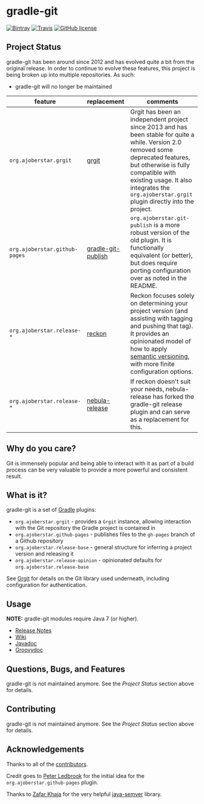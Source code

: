 # gradle-git

[![Bintray](https://img.shields.io/bintray/v/ajoberstar/maven/gradle-git.svg?style=flat-square)](https://bintray.com/ajoberstar/maven/gradle-git/_latestVersion)
[![Travis](https://img.shields.io/travis/ajoberstar/gradle-git.svg?style=flat-square)](https://travis-ci.org/ajoberstar/gradle-git)
[![GitHub license](https://img.shields.io/github/license/ajoberstar/gradle-git.svg?style=flat-square)](https://github.com/ajoberstar/gradle-git/blob/master/LICENSE)

## Project Status

gradle-git has been around since 2012 and has evolved quite a bit from the original release. In order to continue to evolve these features, this project is being broken up into multiple repositories. As such:

- gradle-git will no longer be maintained

| feature | replacement | comments |
|---------|-------------|----------|
| `org.ajoberstar.grgit` | [grgit](https://github.com/ajoberstar/grgit) | Grgit has been an independent project since 2013 and has been stable for quite a while. Version 2.0 removed some deprecated features, but otherwise is fully compatible with existing usage. It also integrates the `org.ajoberstar.grgit` plugin directly into the project. |
| `org.ajoberstar.github-pages` | [gradle-git-publish](https://github.com/ajoberstar/gradle-git-publish) | `org.ajoberstar.git-publish` is a more robust version of the old plugin. It is functionally equivalent (or better), but does require porting configuration over as noted in the README. |
| `org.ajoberstar.release-*` | [reckon](https://github.com/ajoberstar/reckon) | Reckon focuses solely on determining your project version (and assisting with tagging and pushing that tag). It provides an opinionated model of how to apply [semantic versioning](http://semver.org), with more finite configuration options. |
| `org.ajoberstar.release-*` | [nebula-release](https://github.com/nebula-plugins/nebula-release-plugin) | If reckon doesn't suit your needs, nebula-release has forked the gradle-git release plugin and can serve as a replacement for this. |

## Why do you care?

Git is immensely popular and being able to interact with it as part of a build process can be very valuable
to provide a more powerful and consistent result.

## What is it?

gradle-git is a set of [Gradle](http://gradle.org) plugins:

* `org.ajoberstar.grgit` - provides a `Grgit` instance, allowing interaction with the Git repository
the Gradle project is contained in
* `org.ajoberstar.github-pages` - publishes files to the `gh-pages` branch of a Github repository
* `org.ajoberstar.release-base` - general structure for inferring a project version and releasing it
* `org.ajoberstar.release-opinion` - opinionated defaults for `org.ajoberstar.release-base`

See [Grgit](https://github.com/ajoberstar/grgit) for details on the Git library used underneath, including
configuration for authentication.

## Usage

**NOTE:** gradle-git modules require Java 7 (or higher).

* [Release Notes](https://github.com/ajoberstar/gradle-git/releases)
* [Wiki](https://github.com/ajoberstar/gradle-git/wiki)
* [Javadoc](http://ajoberstar.org/gradle-git/docs/javadoc)
* [Groovydoc](http://ajoberstar.org/gradle-git/docs/groovydoc)

## Questions, Bugs, and Features

gradle-git is not maintained anymore. See the _Project Status_ section above for details.

## Contributing

gradle-git is not maintained anymore. See the _Project Status_ section above for details.

## Acknowledgements

Thanks to all of the [contributors](https://github.com/ajoberstar/gradle-git/graphs/contributors).

Credit goes to [Peter Ledbrook](https://github.com/pledbrook) for the initial
idea for the `org.ajoberstar.github-pages` plugin.

Thanks to [Zafar Khaja](https://github.com/zafarkhaja) for the very helpful
[java-semver](https://github.com/zafarkhaja/jsemver) library.
